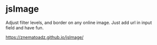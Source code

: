 # jsImage

Adjust filter levels, and border on any online image. Just add url in input field and have fun.

https://znematoadz.github.io/jsImage/
